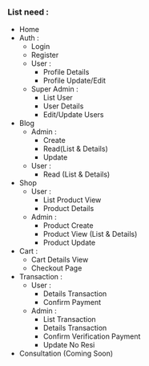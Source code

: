 ### List need :
  + Home
  + Auth :
    + Login
    + Register
    + User :
        * Profile Details
        * Profile Update/Edit
    + Super Admin :
        * List User
        * User Details
        * Edit/Update Users
  + Blog
    + Admin :
        * Create
        * Read(List & Details)
        * Update
    + User :
        * Read (List & Details)
  + Shop
    + User :
        * List Product View
        * Product Details
    + Admin :
        * Product Create
        * Product View (List & Details)
        * Product Update
  + Cart :
    + Cart Details View 
    + Checkout Page
  + Transaction :
    + User :
        * Details Transaction
        * Confirm Payment
    + Admin :
        * List Transaction
        * Details Transaction
        * Confirm Verification Payment
        * Update No Resi
  + Consultation (Coming Soon)